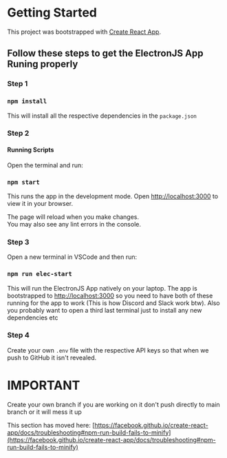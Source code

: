# Getting Started

This project was bootstrapped with [Create React App](https://github.com/facebook/create-react-app).

## Follow these steps to get the ElectronJS App Runing properly

### Step 1

### `npm install` 

This will install all the respective dependencies in the `package.json`


### Step 2

#### Running Scripts

Open the terminal and run: 

### `npm start`

This runs the app in the development mode.
Open [http://localhost:3000](http://localhost:3000) to view it in your browser.

The page will reload when you make changes.\
You may also see any lint errors in the console.

### Step 3

Open a new terminal in VSCode and then run:
### `npm run elec-start`

This will run the ElectronJS App natively on your laptop. The app is bootstrapped to [http://localhost:3000](http://localhost:3000) so you need to have both of these running for the app to work (This is how Discord and Slack work btw). Also you probably want to open a third last terminal just to install any new dependencies etc

### Step 4

Create your own `.env` file with the respective API keys so that when we push to GitHub it isn't revealed. 

# IMPORTANT

Create your own branch if you are working on it don't push directly to main branch or it will mess it up

This section has moved here: [https://facebook.github.io/create-react-app/docs/troubleshooting#npm-run-build-fails-to-minify](https://facebook.github.io/create-react-app/docs/troubleshooting#npm-run-build-fails-to-minify)
